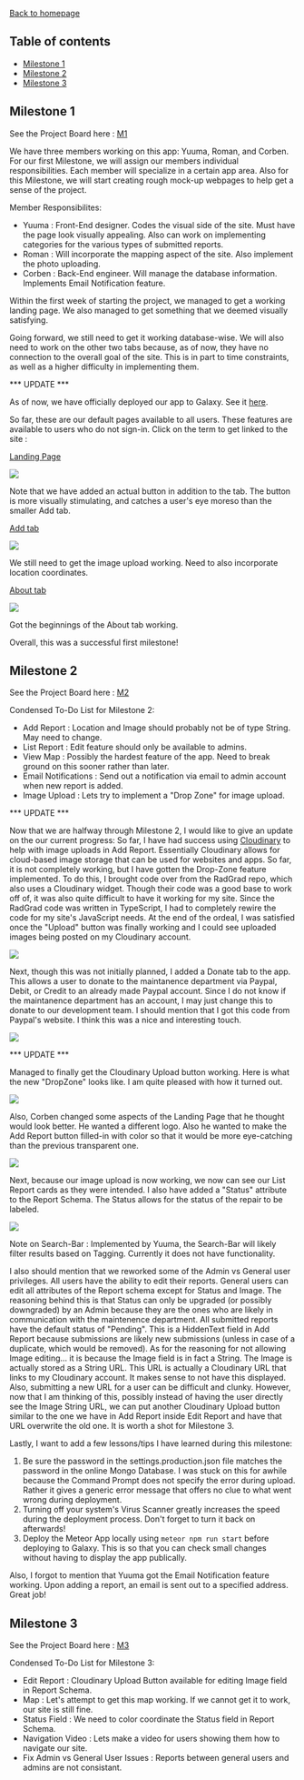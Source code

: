 [Back to homepage](index.html)

## Table of contents

* [Milestone 1](#Milestone-1)
* [Milestone 2](#Milestone-2)
* [Milestone 3](#Milestone-3)

## Milestone 1 

See the Project Board here : [M1](https://github.com/orgs/manoa-fixed/projects/3)

We have three members working on this app: Yuuma, Roman, and Corben. For our first Milestone, we will assign our members individual responsibilities. Each member will specialize in a certain app area. Also for this Milestone, we will start creating rough mock-up webpages to help get a sense of the project.

Member Responsibilites:

* Yuuma : Front-End designer. Codes the visual side of the site. Must have the page look visually appealing. Also can work on implementing categories for the various types of submitted reports.
* Roman : Will incorporate the mapping aspect of the site. Also implement the photo uploading.
* Corben : Back-End engineer. Will manage the database information. Implements Email Notification feature.

Within the first week of starting the project, we managed to get a working landing page. We also managed to get something that we deemed visually satisfying.

Going forward, we still need to get it working database-wise. We will also need to work on the other two tabs because, as of now, they have no connection to the overall goal of the site. This is in part to time constraints, as well as a higher difficulty in implementing them. 

*** UPDATE ***

As of now, we have officially deployed our app to Galaxy. See it [here](http://manoafixed.meteorapp.com/#/).

So far, these are our default pages available to all users. These features are available to users who do not sign-in.
Click on the term to get linked to the site :

[Landing Page](http://manoafixed.meteorapp.com/#/)

<img src="galaxy.PNG">

Note that we have added an actual button in addition to the tab. The button is more visually stimulating, and catches a user's eye moreso than the smaller Add tab.

[Add tab](http://manoafixed.meteorapp.com/#/add)

<img src="add.PNG">

We still need to get the image upload working. Need to also incorporate location coordinates.

[About tab](http://manoafixed.meteorapp.com/#/list)

<img src="about.PNG">

Got the beginnings of the About tab working.

Overall, this was a successful first milestone!

## Milestone 2

See the Project Board here : [M2](https://github.com/orgs/manoa-fixed/projects/4)

Condensed To-Do List for Milestone 2:

* Add Report : Location and Image should probably not be of type String. May need to change.
* List Report : Edit feature should only be available to admins. 
* View Map : Possibly the hardest feature of the app. Need to break ground on this sooner rather than later.
* Email Notifications : Send out a notification via email to admin account when new report is added.
* Image Upload : Lets try to implement a "Drop Zone" for image upload.

*** UPDATE ***

Now that we are halfway through Milestone 2, I would like to give an update on the our current progress:
So far, I have had success using [Cloudinary](https://cloudinary.com/) to help with image uploads in Add Report. Essentially Cloudinary allows for cloud-based image storage that can be used for websites and apps. So far, it is not completely working, but I have gotten the Drop-Zone feature implemented. To do this, I brought code over from the RadGrad repo, which also uses a Cloudinary widget. Though their code was a good base to work off of, it was also quite difficult to have it working for my site. Since the RadGrad code was written in TypeScript, I had to completely rewire the code for my site's JavaScript needs. At the end of the ordeal, I was satisfied once the "Upload" button was finally working and I could see uploaded images being posted on my Cloudinary account.

<img src="newadd.PNG">

Next, though this was not initially planned, I added a Donate tab to the app. This allows a user to donate to the maintanence department via Paypal, Debit, or Credit to an already made Paypal account. Since I do not know if the maintanence department has an account, I may just change this to donate to our development team. I should mention that I got this code from Paypal's website. I think this was a nice and interesting touch.

<img src="donate.PNG">

*** UPDATE ***

Managed to finally get the Cloudinary Upload button working. Here is what the new "DropZone" looks like. I am quite pleased with how it turned out.

<img src="dropzone.PNG">

Also, Corben changed some aspects of the Landing Page that he thought would look better. He wanted a different logo. Also he wanted to make the Add Report button filled-in with color so that it would be more eye-catching than the previous transparent one.

<img src="newLanding.PNG">

Next, because our image upload is now working, we now can see our List Report cards as they were intended. I also have added a "Status" attribute to the Report Schema. The Status allows for the status of the repair to be labeled. 

<img src="list.PNG">

Note on Search-Bar : Implemented by Yuuma, the Search-Bar will likely filter results based on Tagging. Currently it does not have functionality.

I also should mention that we reworked some of the Admin vs General user privileges. All users have the ability to edit their reports. General users can edit all attributes of the Report schema except for Status and Image. The reasoning behind this is that Status can only be upgraded (or possibly downgraded) by an Admin because they are the ones who are likely in communication with the maintenence department. All submitted reports have the default status of "Pending". This is a HiddenText field in Add Report because submissions are likely new submissions (unless in case of a duplicate, which would be removed). As for the reasoning for not allowing Image editing... it is because the Image field is in fact a String. The Image is actually stored as a String URL. This URL is actually a Cloudinary URL that links to my Cloudinary account. It makes sense to not have this displayed. Also, submitting a new URL for a user can be difficult and clunky. However, now that I am thinking of this, possibly instead of having the user directly see the Image String URL, we can put another Cloudinary Upload button similar to the one we have in Add Report inside Edit Report and have that URL overwrite the old one. It is worth a shot for Milestone 3.

Lastly, I want to add a few lessons/tips I have learned during this milestone:
1. Be sure the password in the settings.production.json file matches the password in the online Mongo Database. I was stuck on this for awhile because the Command Prompt does not specify the error during upload. Rather it gives a generic error message that offers no clue to what went wrong during deployment.
2. Turning off your system's Virus Scanner greatly increases the speed during the deployment process. Don't forget to turn it back on afterwards!
3. Deploy the Meteor App locally using `meteor npm run start` before deploying to Galaxy. This is so that you can check small changes without having to display the app publically.

Also, I forgot to mention that Yuuma got the Email Notification feature working. Upon adding a report, an email is sent out to a specified address. Great job!

## Milestone 3

See the Project Board here : [M3](https://github.com/orgs/manoa-fixed/projects/4)

Condensed To-Do List for Milestone 3:

* Edit Report : Cloudinary Upload Button available for editing Image field in Report Schema.
* Map : Let's attempt to get this map working. If we cannot get it to work, our site is still fine.
* Status Field : We need to color coordinate the Status field in Report Schema.
* Navigation Video : Lets make a video for users showing them how to navigate our site.
* Fix Admin vs General User Issues : Reports between general users and admins are not consistant.


